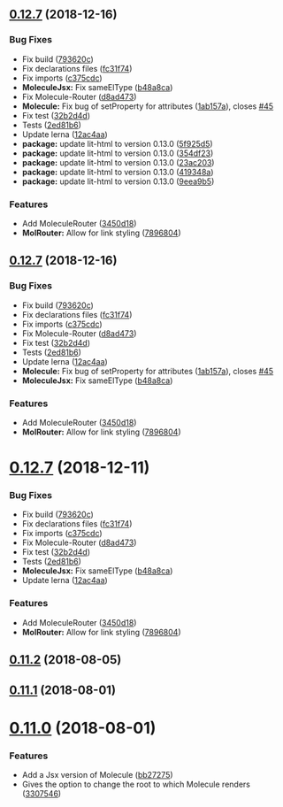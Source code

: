 ## [0.12.7](https://github.com/Molecule-JS/MoleculeJS/compare/v0.12.6...v0.12.7) (2018-12-16)


### Bug Fixes

* Fix build ([793620c](https://github.com/Molecule-JS/MoleculeJS/commit/793620c))
* Fix declarations files ([fc31f74](https://github.com/Molecule-JS/MoleculeJS/commit/fc31f74))
* Fix imports ([c375cdc](https://github.com/Molecule-JS/MoleculeJS/commit/c375cdc))
* **MoleculeJsx:** Fix sameElType ([b48a8ca](https://github.com/Molecule-JS/MoleculeJS/commit/b48a8ca))
* Fix Molecule-Router ([d8ad473](https://github.com/Molecule-JS/MoleculeJS/commit/d8ad473))
* **Molecule:** Fix bug of setProperty for attributes ([1ab157a](https://github.com/Molecule-JS/MoleculeJS/commit/1ab157a)), closes [#45](https://github.com/Molecule-JS/MoleculeJS/issues/45)
* Fix test ([32b2d4d](https://github.com/Molecule-JS/MoleculeJS/commit/32b2d4d))
* Tests ([2ed81b6](https://github.com/Molecule-JS/MoleculeJS/commit/2ed81b6))
* Update lerna ([12ac4aa](https://github.com/Molecule-JS/MoleculeJS/commit/12ac4aa))
* **package:** update lit-html to version 0.13.0 ([5f925d5](https://github.com/Molecule-JS/MoleculeJS/commit/5f925d5))
* **package:** update lit-html to version 0.13.0 ([354df23](https://github.com/Molecule-JS/MoleculeJS/commit/354df23))
* **package:** update lit-html to version 0.13.0 ([23ac203](https://github.com/Molecule-JS/MoleculeJS/commit/23ac203))
* **package:** update lit-html to version 0.13.0 ([419348a](https://github.com/Molecule-JS/MoleculeJS/commit/419348a))
* **package:** update lit-html to version 0.13.0 ([9eea9b5](https://github.com/Molecule-JS/MoleculeJS/commit/9eea9b5))


### Features

* Add MoleculeRouter ([3450d18](https://github.com/Molecule-JS/MoleculeJS/commit/3450d18))
* **MolRouter:** Allow for link styling ([7896804](https://github.com/Molecule-JS/MoleculeJS/commit/7896804))



## [0.12.7](https://github.com/Molecule-JS/MoleculeJS/compare/v0.12.6...v0.12.7) (2018-12-16)


### Bug Fixes

* Fix build ([793620c](https://github.com/Molecule-JS/MoleculeJS/commit/793620c))
* Fix declarations files ([fc31f74](https://github.com/Molecule-JS/MoleculeJS/commit/fc31f74))
* Fix imports ([c375cdc](https://github.com/Molecule-JS/MoleculeJS/commit/c375cdc))
* Fix Molecule-Router ([d8ad473](https://github.com/Molecule-JS/MoleculeJS/commit/d8ad473))
* Fix test ([32b2d4d](https://github.com/Molecule-JS/MoleculeJS/commit/32b2d4d))
* Tests ([2ed81b6](https://github.com/Molecule-JS/MoleculeJS/commit/2ed81b6))
* Update lerna ([12ac4aa](https://github.com/Molecule-JS/MoleculeJS/commit/12ac4aa))
* **Molecule:** Fix bug of setProperty for attributes ([1ab157a](https://github.com/Molecule-JS/MoleculeJS/commit/1ab157a)), closes [#45](https://github.com/Molecule-JS/MoleculeJS/issues/45)
* **MoleculeJsx:** Fix sameElType ([b48a8ca](https://github.com/Molecule-JS/MoleculeJS/commit/b48a8ca))


### Features

* Add MoleculeRouter ([3450d18](https://github.com/Molecule-JS/MoleculeJS/commit/3450d18))
* **MolRouter:** Allow for link styling ([7896804](https://github.com/Molecule-JS/MoleculeJS/commit/7896804))



# [0.12.7](https://github.com/Molecule-JS/MoleculeJS/compare/v0.12.6...v0.12.7) (2018-12-11)

### Bug Fixes

- Fix build ([793620c](https://github.com/Molecule-JS/MoleculeJS/commit/793620c))
- Fix declarations files ([fc31f74](https://github.com/Molecule-JS/MoleculeJS/commit/fc31f74))
- Fix imports ([c375cdc](https://github.com/Molecule-JS/MoleculeJS/commit/c375cdc))
- Fix Molecule-Router ([d8ad473](https://github.com/Molecule-JS/MoleculeJS/commit/d8ad473))
- Fix test ([32b2d4d](https://github.com/Molecule-JS/MoleculeJS/commit/32b2d4d))
- Tests ([2ed81b6](https://github.com/Molecule-JS/MoleculeJS/commit/2ed81b6))
- **MoleculeJsx:** Fix sameElType ([b48a8ca](https://github.com/Molecule-JS/MoleculeJS/commit/b48a8ca))
- Update lerna ([12ac4aa](https://github.com/Molecule-JS/MoleculeJS/commit/12ac4aa))

### Features

- Add MoleculeRouter ([3450d18](https://github.com/Molecule-JS/MoleculeJS/commit/3450d18))
- **MolRouter:** Allow for link styling ([7896804](https://github.com/Molecule-JS/MoleculeJS/commit/7896804))

<a name="0.11.2"></a>

## [0.11.2](https://github.com/Molecule-JS/MoleculeJS/compare/v0.11.1...v0.11.2) (2018-08-05)

<a name="0.11.1"></a>

## [0.11.1](https://github.com/Molecule-JS/MoleculeJS/compare/v0.11.0...v0.11.1) (2018-08-01)

<a name="0.11.0"></a>

# [0.11.0](https://github.com/Molecule-JS/MoleculeJS/compare/v0.10.4...v0.11.0) (2018-08-01)

### Features

- Add a Jsx version of Molecule ([bb27275](https://github.com/Molecule-JS/MoleculeJS/commit/bb27275))
- Gives the option to change the root to which Molecule renders ([3307546](https://github.com/Molecule-JS/MoleculeJS/commit/3307546))
